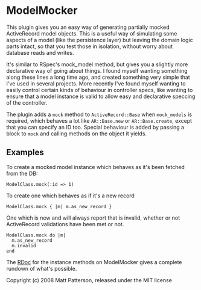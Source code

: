 ModelMocker
===========

This plugin gives you an easy way of generating partially mocked ActiveRecord model objects. This is a useful way of simulating some aspects of a model (like the persistence layer) but leaving the domain logic parts intact, so that you test those in isolation, without worry about database reads and writes.

It's similar to RSpec's mock_model method, but gives you a slightly more declarative way of going about things. I found myself wanting something along these lines a long time ago, and created something very simple that I've used in several projects. More recently I've found myself wanting to easily control certain kinds of behaviour in controller specs, like wanting to ensure that a model instance is valid to allow easy and declarative speccing of the controller.

The plugin adds a `mock` method to `ActiveRecord::Base` when `mock_models` is required, which behaves a lot like `AR::Base.new` or `AR::Base.create`, except that you can specify an ID too. Special behaviour is added by passing a block to `mock` and calling methods on the object it yields.

Examples
--------

To create a mocked model instance which behaves as it's been fetched from the DB:

    ModelClass.mock(:id => 1)

To create one which behaves as if it's a new record

    ModelClass.mock { |m| m.as_new_record }

One which is new and will always report that is invalid, whether or not ActiveRecord validations have been met or not.

    ModelClass.mock do |m|
      m.as_new_record
      m.invalid
    end

The [RDoc][] for the instance methods on ModelMocker gives a complete rundown of what's possible.

[RDoc]: ./rdoc/

Copyright (c) 2008 Matt Patterson, released under the MIT license
